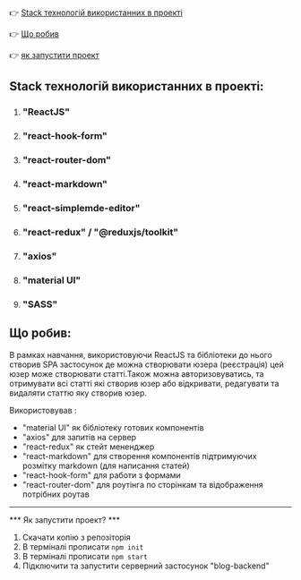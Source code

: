 :point_right: [Stack технологій використанних в проекті](#stack)

:point_right: [Що робив](#to-do)

:point_right: [як запустити проект](#start)

## <a id="stack">Stack технологій використанних в проекті:</a>

1. ### "ReactJS"
2. ### "react-hook-form"
3. ### "react-router-dom"
4. ### "react-markdown"
5. ### "react-simplemde-editor"
6. ### "react-redux" / "@reduxjs/toolkit"
7. ### "axios"
8. ### "material UI"
9. ### "SASS"


## <a id="to-do">Що робив:</a>

В рамках навчання, використовуючи ReactJS та бібліотеки до нього створив SPA застосунок де можна створювати юзера (реєстрація) цей юзер може створювати статті.Також можна авторизовуватись, та отримувати всі статті які створив юзер або відкривати, редагувати та видаляти статтю яку створив юзер.

Використовував :
- "material UI" як бібліотеку готових компонентів
- "axios" для запитів на сервер
- "react-redux" як стейт мененджер
- "react-markdown" для створення компонентів підтримуючих розмітку markdown (для написання статей)
- "react-hook-form" для работи з формами
- "react-router-dom" для роутінга по сторінкам та відображення потрібних роутав

---------------------------------------------------------------------------------
*** <a id="start">Як запустити проект?</a> ***

1. Скачати копію з репозіторія
2. В терміналі прописати `npm init`
3. В терміналі прописати `npm start`
4. Підключити та запустити серверний застосунок "blog-backend"


